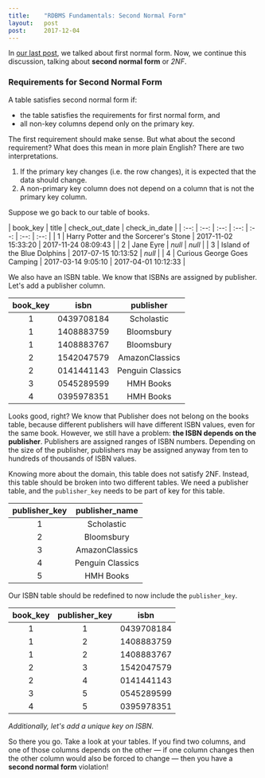 ```yaml
---
title:    "RDBMS Fundamentals: Second Normal Form"
layout:   post
post:     2017-12-04
---
```


In [our last post](/2017/12/01/rdbms-fundamentals-first-normal-form), we talked about first normal form. Now, we continue this discussion, talking about **second normal form** or *2NF*.

### Requirements for Second Normal Form

A table satisfies second normal form if:

* the table satisfies the requirements for first normal form, and
* all non-key columns depend only on the primary key.

The first requirement should make sense. But what about the second requirement? What does this mean in more plain English? There are two interpretations.

1. If the primary key changes (i.e. the row changes), it is expected that the data should change.
2. A non-primary key column does not depend on a column that is not the primary key column.

Suppose we go back to our table of books.

| book_key | title | check_out_date | check_in_date |
| :--: | :--: | :--: | :--: | :--: | :--: | :--: |
| 1 | Harry Potter and the Sorcerer's Stone | 2017-11-02 15:33:20 | 2017-11-24 08:09:43 |
| 2 | Jane Eyre | *null* | *null* |
| 3 | Island of the Blue Dolphins | 2017-07-15 10:13:52 | *null* |
| 4 | Curious George Goes Camping | 2017-03-14 9:05:10 | 2017-04-01 10:12:33 |

We also have an ISBN table. We know that ISBNs are assigned by publisher. Let's add a publisher column.

| book_key | isbn | publisher |
| :--: | :--: | :--: |
| 1 | 0439708184 | Scholastic |
| 1 | 1408883759 | Bloomsbury |
| 1 | 1408883767 | Bloomsbury |
| 2 | 1542047579 | AmazonClassics |
| 2 | 0141441143 | Penguin Classics |
| 3 | 0545289599 | HMH Books |
| 4 | 0395978351 | HMH Books |

Looks good, right? We know that Publisher does not belong on the books table, because different publishers will have different ISBN values, even for the same book. However, we still have a problem: **the ISBN depends on the publisher**. Publishers are assigned ranges of ISBN numbers. Depending on the size of the publisher, publishers may be assigned anyway from ten to hundreds of thousands of ISBN values.

Knowing more about the domain, this table does not satisfy 2NF. Instead, this table should be broken into two different tables. We need a publisher table, and the `publisher_key` needs to be part of key for this table.

| publisher_key | publisher_name |
| :--: | :--: |
| 1 | Scholastic |
| 2 | Bloomsbury |
| 3 | AmazonClassics |
| 4 | Penguin Classics |
| 5 | HMH Books |

Our ISBN table should be redefined to now include the `publisher_key`.

| book_key | publisher_key | isbn |
| :--: | :--: | :--: |
| 1 | 1 | 0439708184 |
| 1 | 2 | 1408883759 |
| 1 | 2 | 1408883767 |
| 2 | 3 | 1542047579 |
| 2 | 4 | 0141441143 |
| 3 | 5 | 0545289599 |
| 4 | 5 | 0395978351 |

*Additionally, let's add a unique key on ISBN.*

So there you go. Take a look at your tables. If you find two columns, and one of those columns depends on the other &mdash; if one column changes then the other column would also be forced to change &mdash; then you have a **second normal form** violation!
